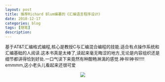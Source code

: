 ```yaml
---
layout: post
title: 推荐Richard Blum编著的《汇编语言程序设计》
date: 2018-12-17
categories: blog
tags: [随笔]
description: 
---
```


基于AT&T汇编格式编程,核心是教授C与汇编混合编程的技能.适合有点操作系统和汇编基础的人阅读.这本书真是太棒了,读起来毫无晦涩的地方,无论是内容组织还是细节都讲得恰到好处.一口气读下来竟然有种酣畅淋漓的感觉.神书!神书!!!!!     
emmmm,这小老头儿看起来还很可爱

<center>
<p><img src="https://i.loli.net/2018/12/17/5c1755ea81f76.jpg" align="center"></p>
</center>

